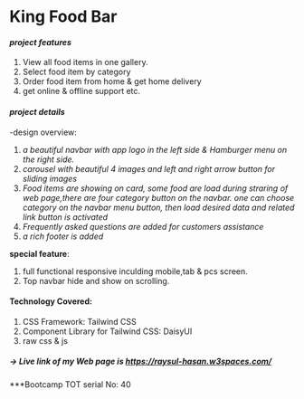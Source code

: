 # King Food Bar

#### *project features*
1. View all food items in one gallery.
2. Select food item by category
3. Order food item from home & get home delivery 
4. get online & offline support etc.
#### *project details*
-design overview:
  1. *a beautiful navbar with app logo in the left side & Hamburger menu on the right side.*
  2. *carousel with beautiful 4 images and left and right arrow button for sliding images*
  3. *Food items are showing on card, some food are load during straring of web page,there are four category button on the navbar. one can choose category on the navbar menu button, then load desired data and related link button is activated*
  4. *Frequently asked questions are added for customers assistance*
  5. *a rich footer is added*
  
  **special feature**: 

1. full functional responsive inculding mobile,tab & pcs screen.
2. Top navbar  hide and show on scrolling.


#### Technology Covered:
1. CSS Framework: Tailwind CSS
2. Component Library for Tailwind CSS: DaisyUI
3. raw css & js

##### -> Live link of my Web page is <https://raysul-hasan.w3spaces.com/>

***Bootcamp TOT serial No: 40